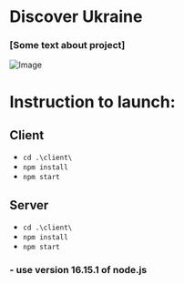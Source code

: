 # Discover Ukraine

### [Some text about project] 

![Image]()

# Instruction to launch:

## Client
- `cd .\client\`
- `npm install`
- `npm start`

## Server
- `cd .\client\`
- `npm install`
- `npm start`
 
###  - use version **16.15.1** of node.js 
